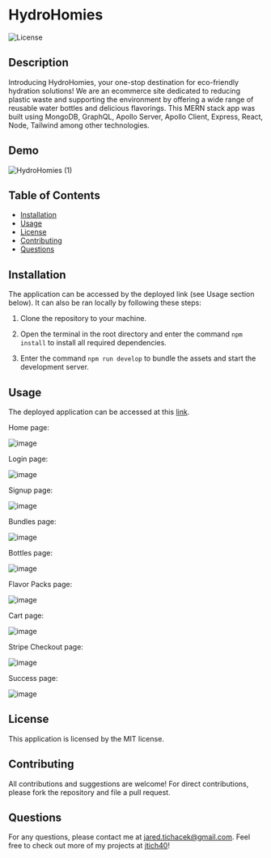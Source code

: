 # HydroHomies
![License](https://img.shields.io/badge/license-MIT-red.svg)

## Description

Introducing HydroHomies, your one-stop destination for eco-friendly hydration solutions! We are an ecommerce site dedicated to reducing plastic waste and supporting the environment by offering a wide range of reusable water bottles and delicious flavorings. This MERN stack app was built using MongoDB, GraphQL, Apollo Server, Apollo Client, Express, React, Node, Tailwind among other technologies.

## Demo

![HydroHomies (1)](https://github.com/jtich40/hydro-homies/assets/116316302/de131a8e-2912-4585-a04e-293ad897a63d)

## Table of Contents
* [Installation](#installation)
* [Usage](#usage)
* [License](#license)
* [Contributing](#contributing)
* [Questions](#questions)

## Installation

The application can be accessed by the deployed link (see Usage section below). It can also be ran locally by following these steps:

1. Clone the repository to your machine.

2. Open the terminal in the root directory and enter the command `npm install` to install all required dependencies.

3. Enter the command `npm run develop` to bundle the assets and start the development server.

## Usage

The deployed application can be accessed at this [link](https://hydro-homies.herokuapp.com/).

Home page:

![image](https://github.com/jtich40/hydro-homies/assets/116316302/a74e9162-f97b-4d7d-9a95-1c82e83886c7)

Login page:

![image](https://github.com/jtich40/hydro-homies/assets/116316302/d62d33cc-af2e-483b-b784-53f8fa6f75ac)

Signup page:

![image](https://github.com/jtich40/hydro-homies/assets/116316302/61ac39ef-86be-468d-8f4e-90c7b4a4794c)

Bundles page:

![image](https://github.com/jtich40/hydro-homies/assets/116316302/3097dd26-2ed7-4226-a15b-72c4e4b28bd8)

Bottles page:

![image](https://github.com/jtich40/hydro-homies/assets/116316302/3eb55e6c-3112-4f5c-964f-b4b6f9e2753a)

Flavor Packs page:

![image](https://github.com/jtich40/hydro-homies/assets/116316302/1c78b8ce-0897-4f1f-a257-feb797ac9b7f)

Cart page:

![image](https://github.com/jtich40/hydro-homies/assets/116316302/64704649-f9d1-49a2-92a7-4ba0095243b2)

Stripe Checkout page:

![image](https://github.com/jtich40/hydro-homies/assets/116316302/ea0d3683-0555-41ca-ae4e-155e62024654)

Success page:

![image](https://github.com/jtich40/hydro-homies/assets/116316302/b2b45070-ac65-4c96-989e-441d7686718b)

## License
  This application is licensed by the MIT license.
 
## Contributing
 
All contributions and suggestions are welcome! For direct contributions, please fork the repository and file a pull request.

## Questions

For any questions, please contact me at jared.tichacek@gmail.com. Feel free to check out more of my projects at [jtich40](https://github.com/jtich40)!

